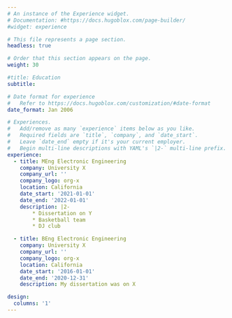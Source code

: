 ```yaml
---
# An instance of the Experience widget.
# Documentation: #https://docs.hugoblox.com/page-builder/
#widget: experience

# This file represents a page section.
headless: true

# Order that this section appears on the page.
weight: 30

#title: Education
subtitle:

# Date format for experience
#   Refer to https://docs.hugoblox.com/customization/#date-format
date_format: Jan 2006

# Experiences.
#   Add/remove as many `experience` items below as you like.
#   Required fields are `title`, `company`, and `date_start`.
#   Leave `date_end` empty if it's your current employer.
#   Begin multi-line descriptions with YAML's `|2-` multi-line prefix.
experience:
  - title: MEng Electronic Engineering
    company: University X
    company_url: ''
    company_logo: org-x
    location: California
    date_start: '2021-01-01'
    date_end: '2022-01-01'
    description: |2-
        * Dissertation on Y
        * Basketball team
        * DJ club

  - title: BEng Electronic Engineering
    company: University X
    company_url: ''
    company_logo: org-x
    location: California
    date_start: '2016-01-01'
    date_end: '2020-12-31'
    description: My dissertation was on X

design:
  columns: '1'
---
```

